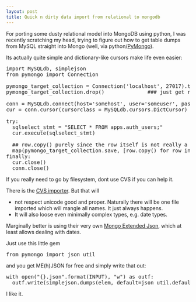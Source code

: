 ```yaml
---
layout: post
title: Quick n dirty data import from relational to mongodb
---
```


For porting some dusty relational model into MongoDB using python, I was recently scratching my head, trying to figure out how to get table dumps from MySQL straight into Mongo (well, via python/[PyMongo](https://github.com/mongodb/mongo-python-driver)). 

Its actually quite simple and dictionary-like cursors make life even easier:
<pre class="prettyprint linenums language-python">
import MySQLdb, simplejson
from pymongo import Connection

pymongo_target_collection = Connection('localhost', 27017).testdb.auth_users ### connection.db.collection
pymongo_target_collection.drop()              ### just get rid of the crud, this is a complete LOAD

conn = MySQLdb.connect(host='somehost', user='someuser', passwd='50m3v3ry53cur3pa55w0rd1', db='somedb')
cur = conn.cursor(cursorclass = MySQLdb.cursors.DictCursor)

try:
  sqlselect_stmt = "SELECT * FROM apps.auth_users;"
  cur.execute(sqlselect_stmt)
  
  ## row.copy() purely since the row itself is not really a dictionary and pymongo is checking
  map(pymongo_target_collection.save, [row.copy() for row in cur.fetchall()])
finally: 
  cur.close()
  conn.close()
</pre>

If you really need to go by filesystem, dont use CVS if you can help it.

There is the [CVS importer](http://www.mongodb.org/display/DOCS/Import+Export+Tools#ImportExportTools-Example%3AImportfileformat). But that will
* not respect unicode good and proper. Naturally there will be one file imported which will mangle all names. It just always happens.
* It will also loose even minimally complex types, e.g. date types.

Marginally better is using their very own [Mongo Extended Json](http://www.mongodb.org/display/DOCS/Mongo+Extended+JSON), which at least allows dealing with dates.

Just use this little gem
<pre class="prettyprint linenums language-python">
from pymongo import json_util
</pre>
and you get ME(h)JSON for free and simply write that out:
<pre class="prettyprint linenums language-python">
with open("{}.json".format(INPUT), "w") as outf:
  outf.write(simplejson.dumps(elem, default=json_util.default) + '\n')
</pre>

I like it.